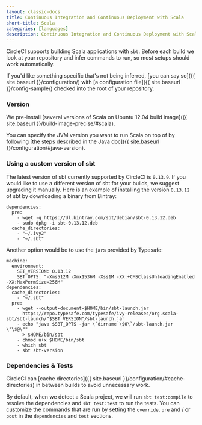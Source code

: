 ```yaml
---
layout: classic-docs
title: Continuous Integration and Continuous Deployment with Scala
short-title: Scala
categories: [languages]
description: Continuous Integration and Continuous Deployment with Scala
---
```


CircleCI supports building Scala applications with `sbt`. Before each
build we look at your repository and infer commands to run, so most
setups should work automatically.

If you'd like something specific that's not being inferred,
[you can say so]({{ site.baseurl }}/configuration/) with
[a configuration file]({{ site.baseurl }}/config-sample/)
checked into the root of your repository.

### Version

We pre-install [several versions of Scala on Ubuntu 12.04 build image]({{ site.baseurl }}/build-image-precise/#scala).

You can specify the JVM version you want to run Scala on top of by
following
[the steps described in the Java doc]({{ site.baseurl }}/configuration/#java-version).

### Using a custom version of sbt

The latest version of sbt currently supported by CircleCI is `0.13.9`.
If you would like to use a different version of sbt for your builds, we
suggest upgrading it manually. Here is an example of installing the
version `0.13.12` of sbt by downloading a binary from Bintray:

```
dependencies:
  pre:
    - wget -q https://dl.bintray.com/sbt/debian/sbt-0.13.12.deb
    - sudo dpkg -i sbt-0.13.12.deb
  cache_directories:
    - "~/.ivy2"
    - "~/.sbt"
```

Another option would be to use the `jar`s provided by Typesafe:

```
machine:
  environment:
    SBT_VERSION: 0.13.12
    SBT_OPTS: "-Xms512M -Xmx1536M -Xss1M -XX:+CMSClassUnloadingEnabled
-XX:MaxPermSize=256M"
dependencies:
  cache_directories:
    - "~/.sbt"
  pre:
    - wget --output-document=$HOME/bin/sbt-launch.jar
      https://repo.typesafe.com/typesafe/ivy-releases/org.scala-sbt/sbt-launch/"$SBT_VERSION"/sbt-launch.jar
    - echo "java $SBT_OPTS -jar \`dirname \$0\`/sbt-launch.jar \"\$@\""
      > $HOME/bin/sbt
    - chmod u+x $HOME/bin/sbt
    - which sbt
    - sbt sbt-version
```

### Dependencies & Tests

CircleCI can [cache directories]({{ site.baseurl }}/configuration/#cache-directories)
in between builds to avoid unnecessary work.

By default, when we detect a Scala project, we will run `sbt
test:compile` to resolve the dependencies and `sbt test:test` to run the
tests. You can customize the commands that are run by setting the
`override`, `pre` and / or `post` in the `dependencies` and `test`
sections.
